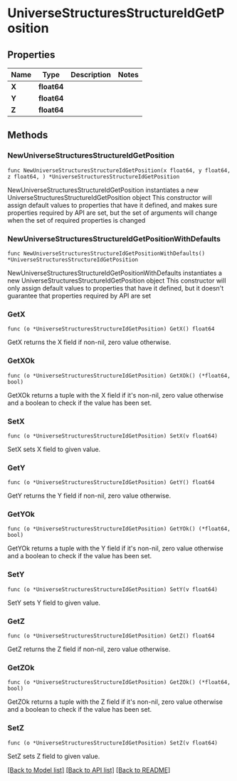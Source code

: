 # UniverseStructuresStructureIdGetPosition

## Properties

Name | Type | Description | Notes
------------ | ------------- | ------------- | -------------
**X** | **float64** |  | 
**Y** | **float64** |  | 
**Z** | **float64** |  | 

## Methods

### NewUniverseStructuresStructureIdGetPosition

`func NewUniverseStructuresStructureIdGetPosition(x float64, y float64, z float64, ) *UniverseStructuresStructureIdGetPosition`

NewUniverseStructuresStructureIdGetPosition instantiates a new UniverseStructuresStructureIdGetPosition object
This constructor will assign default values to properties that have it defined,
and makes sure properties required by API are set, but the set of arguments
will change when the set of required properties is changed

### NewUniverseStructuresStructureIdGetPositionWithDefaults

`func NewUniverseStructuresStructureIdGetPositionWithDefaults() *UniverseStructuresStructureIdGetPosition`

NewUniverseStructuresStructureIdGetPositionWithDefaults instantiates a new UniverseStructuresStructureIdGetPosition object
This constructor will only assign default values to properties that have it defined,
but it doesn't guarantee that properties required by API are set

### GetX

`func (o *UniverseStructuresStructureIdGetPosition) GetX() float64`

GetX returns the X field if non-nil, zero value otherwise.

### GetXOk

`func (o *UniverseStructuresStructureIdGetPosition) GetXOk() (*float64, bool)`

GetXOk returns a tuple with the X field if it's non-nil, zero value otherwise
and a boolean to check if the value has been set.

### SetX

`func (o *UniverseStructuresStructureIdGetPosition) SetX(v float64)`

SetX sets X field to given value.


### GetY

`func (o *UniverseStructuresStructureIdGetPosition) GetY() float64`

GetY returns the Y field if non-nil, zero value otherwise.

### GetYOk

`func (o *UniverseStructuresStructureIdGetPosition) GetYOk() (*float64, bool)`

GetYOk returns a tuple with the Y field if it's non-nil, zero value otherwise
and a boolean to check if the value has been set.

### SetY

`func (o *UniverseStructuresStructureIdGetPosition) SetY(v float64)`

SetY sets Y field to given value.


### GetZ

`func (o *UniverseStructuresStructureIdGetPosition) GetZ() float64`

GetZ returns the Z field if non-nil, zero value otherwise.

### GetZOk

`func (o *UniverseStructuresStructureIdGetPosition) GetZOk() (*float64, bool)`

GetZOk returns a tuple with the Z field if it's non-nil, zero value otherwise
and a boolean to check if the value has been set.

### SetZ

`func (o *UniverseStructuresStructureIdGetPosition) SetZ(v float64)`

SetZ sets Z field to given value.



[[Back to Model list]](../README.md#documentation-for-models) [[Back to API list]](../README.md#documentation-for-api-endpoints) [[Back to README]](../README.md)


